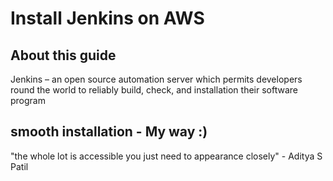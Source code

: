 # Install Jenkins on AWS

## About this guide
Jenkins – an open source automation server which permits developers round the world to reliably build, check, and installation their software program

## smooth installation - My way :)
"the whole lot is accessible you just need to appearance closely" - Aditya S Patil
